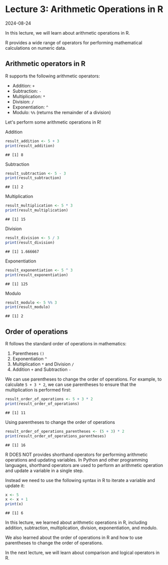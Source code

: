 # Lecture 3: Arithmetic Operations in R
2024-08-24

In this lecture, we will learn about arithmetic operations in R.

R provides a wide range of operators for performing mathematical calculations
on numeric data.

## Arithmetic operators in R

R supports the following arithmetic operators:

- Addition: `+`
- Subtraction: `-`
- Multiplication: `*`
- Division: `/`
- Exponentiation: `^`
- Modulo: `%%` (returns the remainder of a division)

Let's perform some arithmetic operations in R!

Addition


``` r
result_addition <- 5 + 3
print(result_addition)
```

```
## [1] 8
```

Subtraction


``` r
result_subtraction <- 5 - 3
print(result_subtraction)
```

```
## [1] 2
```

Multiplication


``` r
result_multiplication <- 5 * 3
print(result_multiplication)
```

```
## [1] 15
```

Division


``` r
result_division <- 5 / 3
print(result_division)
```

```
## [1] 1.666667
```

Exponentiation


``` r
result_exponentiation <- 5 ^ 3
print(result_exponentiation)
```

```
## [1] 125
```

Modulo


``` r
result_modulo <- 5 %% 3
print(result_modulo)
```

```
## [1] 2
```

## Order of operations

R follows the standard order of operations in mathematics:

1. Parentheses `()`
1. Exponentiation `^`
1. Multiplication `*` and Division `/`
1. Addition `+` and Subtraction `-`

We can use parentheses to change the order of operations. For example, to
calculate `5 + 3 * 2`, we can use parentheses to ensure that the
multiplication is performed first:


``` r
result_order_of_operations <- 5 + 3 * 2
print(result_order_of_operations)
```

```
## [1] 11
```

Using parentheses to change the order of operations


``` r
result_order_of_operations_parentheses <- (5 + 3) * 2
print(result_order_of_operations_parentheses)
```

```
## [1] 16
```

R DOES NOT provides shorthand operators for performing arithmetic operations
and updating variables. In Python and other programming languages, shorthand
operators are used to perform an arithmetic operation and update a variable
in a single step.

Instead we need to use the following syntax in R to iterate a variable and
update it:


``` r
x <- 5
x <- x + 1
print(x)
```

```
## [1] 6
```

In this lecture, we learned about arithmetic operations in R, including
addition, subtraction, multiplication, division, exponentiation, and modulo.

We also learned about the order of operations in R and how to use parentheses
to change the order of operations.

In the next lecture, we will learn about comparison and logical operators in
R.
